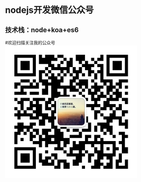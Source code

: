 # nodejs开发微信公众号

## 技术栈：node+koa+es6
#欢迎扫描关注我的公众号
    ![二维码](https://raw.githubusercontent.com/lovedaan/wechat-node/master/ewm.jpg)
